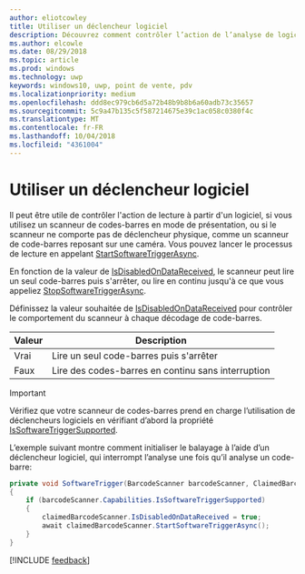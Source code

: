 ```yaml
---
author: eliotcowley
title: Utiliser un déclencheur logiciel
description: Découvrez comment contrôler l’action de l’analyse de logiciel.
ms.author: elcowle
ms.date: 08/29/2018
ms.topic: article
ms.prod: windows
ms.technology: uwp
keywords: windows10, uwp, point de vente, pdv
ms.localizationpriority: medium
ms.openlocfilehash: ddd8ec979cb6d5a72b48b9b8b6a60adb73c35657
ms.sourcegitcommit: 5c9a47b135c5f587214675e39c1ac058c0380f4c
ms.translationtype: MT
ms.contentlocale: fr-FR
ms.lasthandoff: 10/04/2018
ms.locfileid: "4361004"
---
```

# <a name="use-a-software-trigger"></a>Utiliser un déclencheur logiciel

Il peut être utile de contrôler l'action de lecture à partir d'un logiciel, si vous utilisez un scanneur de codes-barres en mode de présentation, ou si le scanneur ne comporte pas de déclencheur physique, comme un scanneur de code-barres reposant sur une caméra. Vous pouvez lancer le processus de lecture en appelant [StartSoftwareTriggerAsync](https://docs.microsoft.com/uwp/api/windows.devices.pointofservice.claimedbarcodescanner.startsoftwaretriggerasync#Windows_Devices_PointOfService_ClaimedBarcodeScanner_StartSoftwareTriggerAsync).

En fonction de la valeur de [IsDisabledOnDataReceived](https://docs.microsoft.com/uwp/api/windows.devices.pointofservice.claimedbarcodescanner.isdisabledondatareceived#Windows_Devices_PointOfService_ClaimedBarcodeScanner_IsDisabledOnDataReceived), le scanneur peut lire un seul code-barres puis s'arrêter, ou lire en continu jusqu'à ce que vous appeliez [StopSoftwareTriggerAsync](https://docs.microsoft.com/uwp/api/windows.devices.pointofservice.claimedbarcodescanner.stopsoftwaretriggerasync#Windows_Devices_PointOfService_ClaimedBarcodeScanner_StopSoftwareTriggerAsync).

Définissez la valeur souhaitée de [IsDisabledOnDataReceived](https://docs.microsoft.com/uwp/api/windows.devices.pointofservice.claimedbarcodescanner.isdisabledondatareceived#Windows_Devices_PointOfService_ClaimedBarcodeScanner_IsDisabledOnDataReceived) pour contrôler le comportement du scanneur à chaque décodage de code-barres.

| Valeur | Description |
| ----- | ----------- |
| Vrai   | Lire un seul code-barres puis s'arrêter |
| Faux  | Lire des codes-barres en continu sans interruption |


> [!Important]
> Vérifiez que votre scanneur de codes-barres prend en charge l’utilisation de déclencheurs logiciels en vérifiant d’abord la propriété [IsSoftwareTriggerSupported](https://docs.microsoft.com/uwp/api/windows.devices.pointofservice.barcodescannercapabilities.issoftwaretriggersupported#Windows_Devices_PointOfService_BarcodeScannerCapabilities_IsSoftwareTriggerSupported).

L’exemple suivant montre comment initialiser le balayage à l’aide d’un déclencheur logiciel, qui interrompt l’analyse une fois qu’il analyse un code-barre:

```cs
private void SoftwareTrigger(BarcodeScanner barcodeScanner, ClaimedBarcodeScanner claimedBarcodeScanner) 
{
    if (barcodeScanner.Capabilities.IsSoftwareTriggerSupported)
    {
        claimedBarcodeScanner.IsDisabledOnDataReceived = true;
        await claimedBarcodeScanner.StartSoftwareTriggerAsync();
    }
}
```

[!INCLUDE [feedback](./includes/pos-feedback.md)]